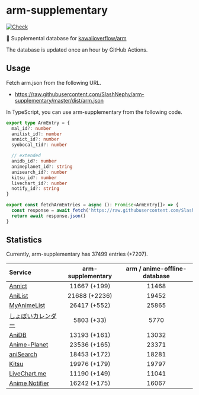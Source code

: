 # arm-supplementary

[![Check](https://github.com/SlashNephy/arm-supplementary/actions/workflows/check-node.yml/badge.svg)](https://github.com/SlashNephy/arm-supplementary/actions/workflows/check-node.yml)

💊 Supplemental database for [kawaiioverflow/arm](https://github.com/kawaiioverflow/arm)

The database is updated once an hour by GitHub Actions.

## Usage

Fetch arm.json from the following URL.

- https://raw.githubusercontent.com/SlashNephy/arm-supplementary/master/dist/arm.json

In TypeScript, you can use arm-supplementary from the following code.

```TypeScript
export type ArmEntry = {
  mal_id?: number
  anilist_id?: number
  annict_id?: number
  syobocal_tid?: number

  // extended
  anidb_id?: number
  animeplanet_id?: string
  anisearch_id?: number
  kitsu_id?: number
  livechart_id?: number
  notify_id?: string
}

export const fetchArmEntries = async (): Promise<ArmEntry[]> => {
  const response = await fetch('https://raw.githubusercontent.com/SlashNephy/arm-supplementary/master/dist/arm.json')
  return await response.json()
}
```

## Statistics

Currently, arm-supplementary has 37499 entries (+7207).

| Service                                     | arm-supplementary | arm / anime-offline-database |
| :------------------------------------------ | :---------------: | :--------------------------: |
| [Annict](https://annict.com)                |   11667 (+199)    |            11468             |
| [AniList](https://anilist.co)               |   21688 (+2236)   |            19452             |
| [MyAnimeList](https://myanimelist.net)      |   26417 (+552)    |            25865             |
| [しょぼいカレンダー](https://cal.syoboi.jp) |    5803 (+33)     |             5770             |
| [AniDB](https://anidb.net)                  |   13193 (+161)    |            13032             |
| [Anime-Planet](https://anime-planet.com)    |   23536 (+165)    |            23371             |
| [aniSearch](https://anisearch.com)          |   18453 (+172)    |            18281             |
| [Kitsu](https://kitsu.io)                   |   19976 (+179)    |            19797             |
| [LiveChart.me](https://livechart.me)        |   11190 (+149)    |            11041             |
| [Anime Notifier](https://notify.moe)        |   16242 (+175)    |            16067             |
